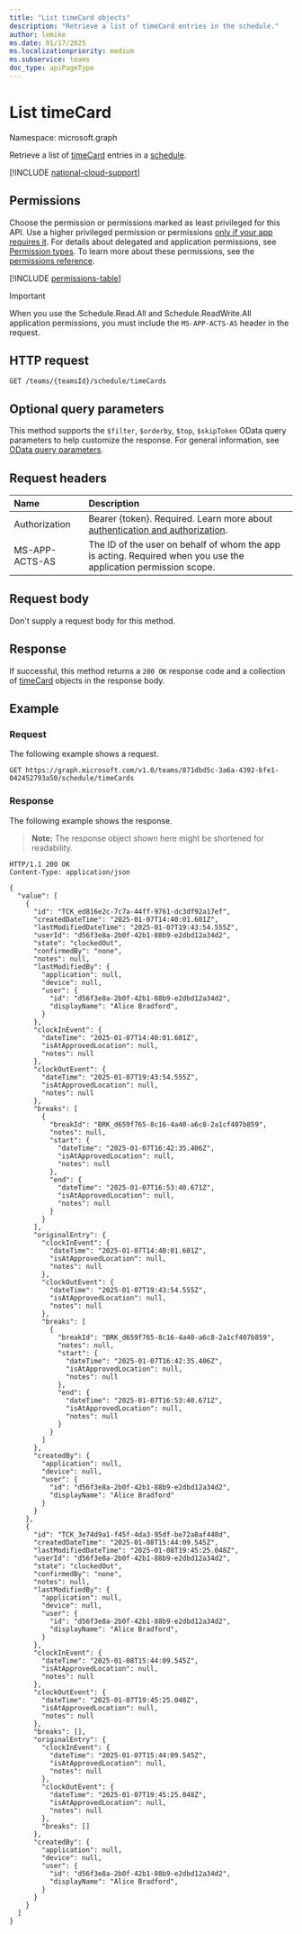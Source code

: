 ```yaml
---
title: "List timeCard objects"
description: "Retrieve a list of timeCard entries in the schedule."
author: lemike
ms.date: 01/17/2025
ms.localizationpriority: medium
ms.subservice: teams
doc_type: apiPageType
---
```


# List timeCard

Namespace: microsoft.graph

Retrieve a list of [timeCard](../resources/timecard.md) entries in a [schedule](../resources/schedule.md).

[!INCLUDE [national-cloud-support](../../includes/global-only.md)]

## Permissions

Choose the permission or permissions marked as least privileged for this API. Use a higher privileged permission or permissions [only if your app requires it](/graph/permissions-overview#best-practices-for-using-microsoft-graph-permissions). For details about delegated and application permissions, see [Permission types](/graph/permissions-overview#permission-types). To learn more about these permissions, see the [permissions reference](/graph/permissions-reference).

<!-- { "blockType": "permissions", "name": "schedule_list_timecards" } -->
[!INCLUDE [permissions-table](../includes/permissions/schedule-list-timecards-permissions.md)]

> [!IMPORTANT]
> When you use the Schedule.Read.All and Schedule.ReadWrite.All application permissions, you must include the `MS-APP-ACTS-AS` header in the request.

## HTTP request

<!-- {
  "blockType": "ignored"
}
-->
``` http
GET /teams/{teamsId}/schedule/timeCards
```

## Optional query parameters

This method supports the `$filter`, `$orderby`, `$top`, `$skipToken` OData query parameters to help customize the response. For general information, see [OData query parameters](/graph/query-parameters).

## Request headers

|Name|Description|
|:---|:---|
|Authorization|Bearer {token}. Required. Learn more about [authentication and authorization](/graph/auth/auth-concepts).|
| MS-APP-ACTS-AS | The ID of the user on behalf of whom the app is acting. Required when you use the application permission scope. |

## Request body

Don't supply a request body for this method.

## Response

If successful, this method returns a `200 OK` response code and a collection of [timeCard](../resources/timecard.md) objects in the response body.

## Example

### Request
The following example shows a request.

<!-- {
  "blockType": "request",
  "name": "list_timecard"
}
-->
``` http
GET https://graph.microsoft.com/v1.0/teams/871dbd5c-3a6a-4392-bfe1-042452793a50/schedule/timeCards
```

### Response

The following example shows the response.
>**Note:** The response object shown here might be shortened for readability.
<!-- {
  "blockType": "response",
  "truncated": true,
  "@odata.type": "microsoft.graph.timeCard"
}
-->
``` http
HTTP/1.1 200 OK
Content-Type: application/json

{
  "value": [
    {
      "id": "TCK_ed816e2c-7c7a-44ff-9761-dc3df92a17ef",
      "createdDateTime": "2025-01-07T14:40:01.601Z",
      "lastModifiedDateTime": "2025-01-07T19:43:54.555Z",
      "userId": "d56f3e8a-2b0f-42b1-88b9-e2dbd12a34d2",
      "state": "clockedOut",
      "confirmedBy": "none",
      "notes": null,
      "lastModifiedBy": {
        "application": null,
        "device": null,
        "user": {
          "id": "d56f3e8a-2b0f-42b1-88b9-e2dbd12a34d2",
          "displayName": "Alice Bradford",
        }
      },
      "clockInEvent": {
        "dateTime": "2025-01-07T14:40:01.601Z",
        "isAtApprovedLocation": null,
        "notes": null
      },
      "clockOutEvent": {
        "dateTime": "2025-01-07T19:43:54.555Z",
        "isAtApprovedLocation": null,
        "notes": null
      },
      "breaks": [
        {
          "breakId": "BRK_d659f765-8c16-4a40-a6c8-2a1cf407b859",
          "notes": null,
          "start": {
            "dateTime": "2025-01-07T16:42:35.406Z",
            "isAtApprovedLocation": null,
            "notes": null
          },
          "end": {
            "dateTime": "2025-01-07T16:53:40.671Z",
            "isAtApprovedLocation": null,
            "notes": null
          }
        }
      ],
      "originalEntry": {
        "clockInEvent": {
          "dateTime": "2025-01-07T14:40:01.601Z",
          "isAtApprovedLocation": null,
          "notes": null
        },
        "clockOutEvent": {
          "dateTime": "2025-01-07T19:43:54.555Z",
          "isAtApprovedLocation": null,
          "notes": null
        },
        "breaks": [
          {
            "breakId": "BRK_d659f765-8c16-4a40-a6c8-2a1cf407b859",
            "notes": null,
            "start": {
              "dateTime": "2025-01-07T16:42:35.406Z",
              "isAtApprovedLocation": null,
              "notes": null
            },
            "end": {
              "dateTime": "2025-01-07T16:53:40.671Z",
              "isAtApprovedLocation": null,
              "notes": null
            }
          }
        ]
      },
      "createdBy": {
        "application": null,
        "device": null,
        "user": {
          "id": "d56f3e8a-2b0f-42b1-88b9-e2dbd12a34d2",
          "displayName": "Alice Bradford"
        }
      }
    },
    {
      "id": "TCK_3e74d9a1-f45f-4da3-95df-be72a8af448d",
      "createdDateTime": "2025-01-08T15:44:09.545Z",
      "lastModifiedDateTime": "2025-01-08T19:45:25.048Z",
      "userId": "d56f3e8a-2b0f-42b1-88b9-e2dbd12a34d2",
      "state": "clockedOut",
      "confirmedBy": "none",
      "notes": null,
      "lastModifiedBy": {
        "application": null,
        "device": null,
        "user": {
          "id": "d56f3e8a-2b0f-42b1-88b9-e2dbd12a34d2",
          "displayName": "Alice Bradford",
        }
      },
      "clockInEvent": {
        "dateTime": "2025-01-08T15:44:09.545Z",
        "isAtApprovedLocation": null,
        "notes": null
      },
      "clockOutEvent": {
        "dateTime": "2025-01-07T19:45:25.048Z",
        "isAtApprovedLocation": null,
        "notes": null
      },
      "breaks": [],
      "originalEntry": {
        "clockInEvent": {
          "dateTime": "2025-01-07T15:44:09.545Z",
          "isAtApprovedLocation": null,
          "notes": null
        },
        "clockOutEvent": {
          "dateTime": "2025-01-07T19:45:25.048Z",
          "isAtApprovedLocation": null,
          "notes": null
        },
        "breaks": []
      },
      "createdBy": {
        "application": null,
        "device": null,
        "user": {
          "id": "d56f3e8a-2b0f-42b1-88b9-e2dbd12a34d2",
          "displayName": "Alice Bradford",
        }
      }
    }
  ]
}
```
